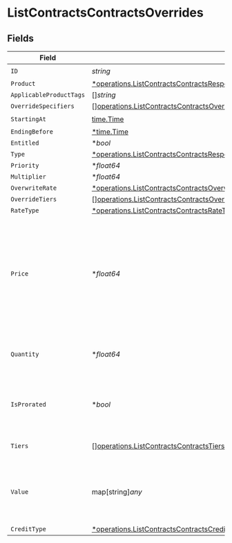 # ListContractsContractsOverrides


## Fields

| Field                                                                                                                                                                                                   | Type                                                                                                                                                                                                    | Required                                                                                                                                                                                                | Description                                                                                                                                                                                             |
| ------------------------------------------------------------------------------------------------------------------------------------------------------------------------------------------------------- | ------------------------------------------------------------------------------------------------------------------------------------------------------------------------------------------------------- | ------------------------------------------------------------------------------------------------------------------------------------------------------------------------------------------------------- | ------------------------------------------------------------------------------------------------------------------------------------------------------------------------------------------------------- |
| `ID`                                                                                                                                                                                                    | *string*                                                                                                                                                                                                | :heavy_check_mark:                                                                                                                                                                                      | N/A                                                                                                                                                                                                     |
| `Product`                                                                                                                                                                                               | [*operations.ListContractsContractsResponse200ApplicationJSONResponseBodyDataCurrentProduct](../../models/operations/listcontractscontractsresponse200applicationjsonresponsebodydatacurrentproduct.md) | :heavy_minus_sign:                                                                                                                                                                                      | N/A                                                                                                                                                                                                     |
| `ApplicableProductTags`                                                                                                                                                                                 | []*string*                                                                                                                                                                                              | :heavy_minus_sign:                                                                                                                                                                                      | N/A                                                                                                                                                                                                     |
| `OverrideSpecifiers`                                                                                                                                                                                    | [][operations.ListContractsContractsOverrideSpecifiers](../../models/operations/listcontractscontractsoverridespecifiers.md)                                                                            | :heavy_minus_sign:                                                                                                                                                                                      | N/A                                                                                                                                                                                                     |
| `StartingAt`                                                                                                                                                                                            | [time.Time](https://pkg.go.dev/time#Time)                                                                                                                                                               | :heavy_check_mark:                                                                                                                                                                                      | N/A                                                                                                                                                                                                     |
| `EndingBefore`                                                                                                                                                                                          | [*time.Time](https://pkg.go.dev/time#Time)                                                                                                                                                              | :heavy_minus_sign:                                                                                                                                                                                      | N/A                                                                                                                                                                                                     |
| `Entitled`                                                                                                                                                                                              | **bool*                                                                                                                                                                                                 | :heavy_minus_sign:                                                                                                                                                                                      | N/A                                                                                                                                                                                                     |
| `Type`                                                                                                                                                                                                  | [*operations.ListContractsContractsResponse200ApplicationJSONResponseBodyDataType](../../models/operations/listcontractscontractsresponse200applicationjsonresponsebodydatatype.md)                     | :heavy_minus_sign:                                                                                                                                                                                      | N/A                                                                                                                                                                                                     |
| `Priority`                                                                                                                                                                                              | **float64*                                                                                                                                                                                              | :heavy_minus_sign:                                                                                                                                                                                      | N/A                                                                                                                                                                                                     |
| `Multiplier`                                                                                                                                                                                            | **float64*                                                                                                                                                                                              | :heavy_minus_sign:                                                                                                                                                                                      | N/A                                                                                                                                                                                                     |
| `OverwriteRate`                                                                                                                                                                                         | [*operations.ListContractsContractsOverwriteRate](../../models/operations/listcontractscontractsoverwriterate.md)                                                                                       | :heavy_minus_sign:                                                                                                                                                                                      | N/A                                                                                                                                                                                                     |
| `OverrideTiers`                                                                                                                                                                                         | [][operations.ListContractsContractsOverrideTiers](../../models/operations/listcontractscontractsoverridetiers.md)                                                                                      | :heavy_minus_sign:                                                                                                                                                                                      | N/A                                                                                                                                                                                                     |
| `RateType`                                                                                                                                                                                              | [*operations.ListContractsContractsRateType](../../models/operations/listcontractscontractsratetype.md)                                                                                                 | :heavy_minus_sign:                                                                                                                                                                                      | N/A                                                                                                                                                                                                     |
| `Price`                                                                                                                                                                                                 | **float64*                                                                                                                                                                                              | :heavy_minus_sign:                                                                                                                                                                                      | Default price. For FLAT rate_type, this must be >=0. For PERCENTAGE rate_type, this is a decimal fraction, e.g. use 0.1 for 10%; this must be >=0 and <=1.                                              |
| `Quantity`                                                                                                                                                                                              | **float64*                                                                                                                                                                                              | :heavy_minus_sign:                                                                                                                                                                                      | Default quantity. For SUBSCRIPTION rate_type, this must be >=0.                                                                                                                                         |
| `IsProrated`                                                                                                                                                                                            | **bool*                                                                                                                                                                                                 | :heavy_minus_sign:                                                                                                                                                                                      | Default proration configuration. Only valid for SUBSCRIPTION rate_type.                                                                                                                                 |
| `Tiers`                                                                                                                                                                                                 | [][operations.ListContractsContractsTiers](../../models/operations/listcontractscontractstiers.md)                                                                                                      | :heavy_minus_sign:                                                                                                                                                                                      | Only set for TIERED rate_type.                                                                                                                                                                          |
| `Value`                                                                                                                                                                                                 | map[string]*any*                                                                                                                                                                                        | :heavy_minus_sign:                                                                                                                                                                                      | Only set for CUSTOM rate_type. This field is interpreted by custom rate processors.                                                                                                                     |
| `CreditType`                                                                                                                                                                                            | [*operations.ListContractsContractsCreditType](../../models/operations/listcontractscontractscredittype.md)                                                                                             | :heavy_minus_sign:                                                                                                                                                                                      | N/A                                                                                                                                                                                                     |